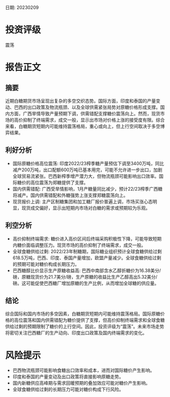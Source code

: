 
日期: 20230209

# 投资评级

震荡

# 报告正文

## 摘要

近期白糖期货市场呈现出复杂的多空交织态势。国际方面，印度和泰国的产量变动、巴西的出口政策及物流瓶颈、以及全球供需紧张局势对原糖价格形成支撑。国内方面，广西旱情导致产量预期下调，供需错配支撑糖价震荡向上。然而，现货市场的高价抑制了终端需求，成交一般，显示出市场对价格上涨的接受度有限。综合来看，白糖期货短期内可能维持震荡格局，重心或向上，但上行空间取决于多空博弈结果。

## 利好分析

* 国际原糖价格高位震荡: 印度2022/23榨季糖产量预估下调至3400万吨，同比减产200万吨，出口配额600万吨已基本用完，可能不允许进一步出口，加剧全球贸易流紧张。巴西新榨季增产潜力大，但物流瓶颈可能影响出口效率。国际糖价的高位震荡为郑糖提供了支撑。
* 国内供需错配: 广西受旱情影响，1月产糖量同比减少，预计22/23榨季广西糖将减产。国内供需错配和外糖强势上涨支撑郑糖震荡向上。
* 现货报价上调: 主产区制糖集团和加工糖厂报价普遍上调，市场买涨心态明显，现货成交偏好，显示出短期内市场对白糖的需求或预期较为乐观。

## 利空分析

* 高价抑制终端需求: 糖价进入高价区间后终端采购积极性下降，可能导致短期内糖价面临调整压力。现货市场的高价抑制了终端需求，成交一般。
* 全球食糖供给过剩: 2022/23年制糖期，国际糖业组织预计全球食糖供给过剩618.5万吨，巴西、印度、泰国产量增加，欧盟产量减少。全球食糖供给过剩的预期可能对糖价构成长期压力。
* 巴西糖醇比价显示生产原糖收益高: 巴西中南部含水乙醇折糖价为16.38美分/磅，原糖现货价为21.7美分/磅，生产原糖的收益比生产乙醇高出5.32美分/磅。这可能促使巴西糖厂增加原糖的生产比例，从而增加全球糖的供应量。

## 结论

综合国际和国内市场的多空因素，白糖期货短期内可能维持震荡格局。国际原糖价格的高位震荡和国内供需错配为糖价提供了支撑，但高价抑制终端需求和全球食糖供给过剩的预期限制了糖价的上行空间。因此，投资评级为“震荡”。未来市场走势将密切关注巴西糖厂的生产动向、印度出口政策及国内终端需求的变化。

# 风险提示

* 巴西物流瓶颈可能影响食糖出口效率和成本，进而对国际糖价产生影响。
* 印度和泰国的产量变动及出口政策将直接影响原糖走势。
* 国内新糖供应高峰期与需求回暖预期的叠加效应可能对糖价产生影响。
* 全球食糖供给过剩的长期压力可能对糖价构成下行风险。
